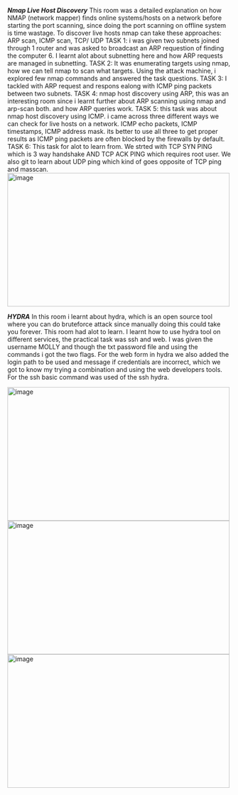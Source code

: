 ***Nmap Live Host Discovery***
This room was a detailed explanation on how NMAP (network mapper) finds online systems/hosts on a network before starting the port scanning, since doing the port scanning on offline system is time wastage. To discover live hosts nmap can take these approaches:
ARP scan, ICMP scan, TCP/ UDP
TASK 1: i was given two subnets joined through 1 router and was asked to broadcast an ARP requestion of finding the computer 6. I learnt alot about subnetting here and how ARP requests are managed in subnetting.
TASK 2: It was enumerating targets using nmap, how we can tell nmap to scan what targets. Using the attack machine, i explored few nmap commands and answered the task questions.
TASK 3: I tackled with ARP request and respons ealong with ICMP ping packets between two subnets. 
TASK 4: nmap host discovery using ARP, this was an interesting room since i learnt further about ARP scanning using nmap and arp-scan both. and how ARP queries work.
TASK 5: this task was about nmap host discovery using ICMP. i came across three different ways we can check for live hosts on a network. ICMP echo packets, ICMP timestamps, ICMP address mask. its better to use all three to get proper results as ICMP ping packets are often blocked by the firewalls by default.
TASK 6: This task for alot to learn from. We strted with TCP SYN PING which is 3 way handshake AND TCP ACK PING which requires root user. We also git to learn about UDP ping which kind of goes opposite of TCP ping and masscan. 
<img width="500" height="300" alt="image" src="https://github.com/user-attachments/assets/d8e86f23-e880-49e2-80ea-1bae41408323" />

***HYDRA***
In this room i learnt about hydra, which is an open source tool where you can do bruteforce attack since manually doing this could take you forever. This room had alot to learn. I learnt how to use hydra tool on different services, the practical task was ssh and web. I was given the username MOLLY and though the txt password file and using the commands i got the two flags. For the web form in hydra we also added the login path to be used and message if credentials are incorrect, which we got to know my trying a combination and using the web developers tools. For the ssh basic command was used of the ssh hydra. 


<img width="500" height="300" alt="image" src="https://github.com/user-attachments/assets/267eb4dc-7b23-4c42-9802-f2d5e12be292" />

<img width="500" height="300" alt="image" src="https://github.com/user-attachments/assets/18cd8b95-5ad2-4574-a9da-82a1afea6f6e" /> 

<img width="500" height="300" alt="image" src="https://github.com/user-attachments/assets/22f780f3-d756-4663-8489-772813ae48df" />




